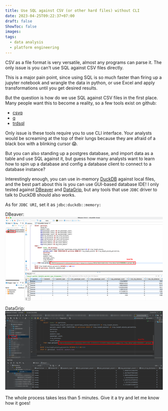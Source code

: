 ```yaml
---
title: Use SQL against CSV (or other hard files) without CLI
date: 2023-04-25T09:22:37+07:00
draft: false
ShowToc: false
images:
tags:
  - data analysis
  - platform engineering
---
```


CSV as a file format is very versatile, almost any programs can parse it. The only issue is you can't use SQL against CSV files directly.

This is a major pain point, since using SQL is so much faster than firing up a jupyter notebook and wrangle the data in python, or use Excel and apply transformations until you get desired results.

But the question is how do we use SQL against CSV files in the first place. Many people want this to become a reality, so a few tools exist on github:

- [csvq](https://github.com/mithrandie/csvq)
- [q](https://github.com/harelba/q)
- [trdsql](https://github.com/noborus/trdsql)

Only issue is these tools require you to use CLI interface. Your analysts would be screaming at the top of their lungs because they are afraid of a black box with a blinking cursor 😱.

But you can also standing up a postgres database, and import data as a table and use SQL against it, but guess how many analysts want to learn how to spin up a database and config a database client to connect to a database instance?

Interestingly enough, you can use in-memory [DuckDB](https://duckdb.org/) against local files, and the best part about this is you can use GUI-based database IDE! I only tested against [DBeaver](https://dbeaver.io/) and [DataGrip](https://www.jetbrains.com/datagrip/), but any tools that use `JDBC` driver to talk to DuckDB should also works.

As for `JDBC URI`, set it as `jdbc:duckdb::memory:`

DBeaver:
![duckdb on dbeaver](images/2023-04-25-19-38-55.png)

DataGrip:
![duckdb on datagrip](images/2023-04-25-19-40-34.png)

The whole process takes less than 5 minutes. Give it a try and let me know how it goes!
